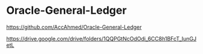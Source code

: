 # Oracle-General-Ledger
https://github.com/AccAhmed/Oracle-General-Ledger

https://drive.google.com/drive/folders/1QQPGtNcOdOdi_6CC8h1BFcT_IunGJetL
